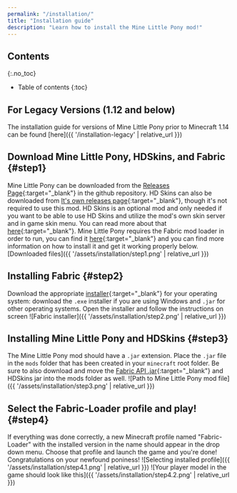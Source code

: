```yaml
---
permalink: "/installation/"
title: "Installation guide"
description: "Learn how to install the Mine Little Pony mod!"
---
```


## Contents
{:.no_toc}

- Table of contents
{:toc}

## For Legacy Versions (1.12 and below)
The installation guide for versions of Mine Little Pony prior to Minecraft 1.14 can be found [here]({{ '/installation-legacy' | relative_url }})

## Download Mine Little Pony, HDSkins, and Fabric {#step1}
Mine Little Pony can be downloaded from the [Releases Page](https://github.com/MineLittlePony/MineLittlePony/releases){:target="_blank"} in the github repository. HD Skins can also be downloaded from [It's own releases page](https://github.com/MineLittlePony/HDSkins/releases){:target="_blank"}, though it's not required to use this mod. HD Skins is an optional mod and only needed if you want to be able to use HD Skins and utilize the mod's own skin server and in game skin menu. You can read more about that [here](https://minelittlepony-mod.com/help/#uploading-your-skins){:target="_blank"}. Mine Little Pony requires the Fabric mod loader in order to run, you can find it [here](https://fabricmc.net/use/){:target="_blank"} and you can find more information on how to install it and get it working properly below. 
[Downloaded files]({{ '/assets/installation/step1.png' | relative_url }})

## Installing Fabric {#step2}
Download the appropriate [installer](https://fabricmc.net/use/){:target="_blank"} for your operating system: download the `.exe` installer if you are using Windows and `.jar` for other operating systems. Open the installer and follow the instructions on screen
![Fabric installer]({{ '/assets/installation/step2.png' | relative_url }})

## Installing Mine Little Pony and HDSkins {#step3}
The Mine Little Pony mod should have a `.jar` extension. Place the `.jar` file in the `mods` folder that has been created in your `minecraft` root folder. Be sure to also download and move the [Fabric API .jar](https://www.curseforge.com/minecraft/mc-mods/fabric-api){:target="_blank"} and HDSkins jar into the mods folder as well.
![Path to Mine Little Pony mod file]({{ '/assets/installation/step3.png' | relative_url }})

## Select the Fabric-Loader profile and play! {#step4}
If everything was done correctly, a new Minecraft profile named  "Fabric-Loader" with the installed version in the name should appear in the drop down menu. Choose that profile and launch the game and you're done! Congratulations on your newfound poniness!
![Selecting installed profile]({{ '/assets/installation/step4.1.png' | relative_url }})
![Your player model in the game should look like this]({{ '/assets/installation/step4.2.png' | relative_url }})
